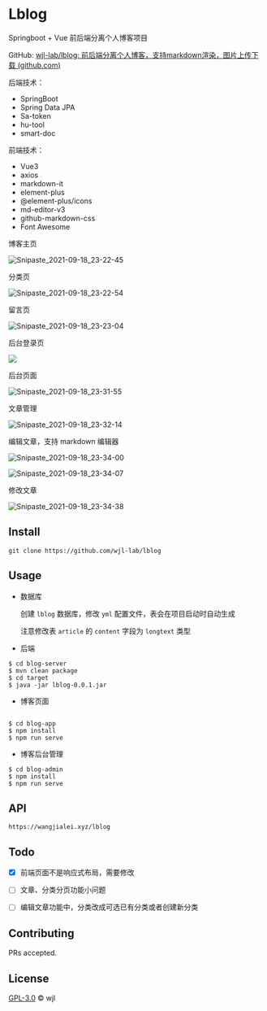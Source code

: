 # Lblog

Springboot + Vue 前后端分离个人博客项目

GitHub: [wjl-lab/lblog: 前后端分离个人博客，支持markdown渲染，图片上传下载 (github.com)](https://github.com/wjl-lab/lblog)

<!-- Gitee: [lblog: 前后端分离个人博客，支持markdown渲染，图片上传下载 (gitee.com)](https://gitee.com/wjl-lab/lblog) -->

后端技术：

- SpringBoot
- Spring Data JPA
- Sa-token
- hu-tool
- smart-doc

前端技术：

- Vue3
- axios
- markdown-it
- element-plus
- @element-plus/icons
- md-editor-v3
- github-markdown-css
- Font Awesome



博客主页

![Snipaste_2021-09-18_23-22-45](https://gitee.com/wjl-lab/mypic/raw/master/Snipaste_2021-09-18_23-22-45.png)

分类页

![Snipaste_2021-09-18_23-22-54](https://gitee.com/wjl-lab/mypic/raw/master/Snipaste_2021-09-18_23-22-54.png)

留言页

![Snipaste_2021-09-18_23-23-04](https://gitee.com/wjl-lab/mypic/raw/master/Snipaste_2021-09-18_23-23-04.png)

后台登录页

![](https://wangjialei.xyz/lblog/login.png)



后台页面

![Snipaste_2021-09-18_23-31-55](https://gitee.com/wjl-lab/mypic/raw/master/Snipaste_2021-09-18_23-31-55.png)

文章管理

![Snipaste_2021-09-18_23-32-14](https://gitee.com/wjl-lab/mypic/raw/master/Snipaste_2021-09-18_23-32-14.png)

编辑文章，支持 markdown 编辑器

![Snipaste_2021-09-18_23-34-00](https://gitee.com/wjl-lab/mypic/raw/master/Snipaste_2021-09-18_23-34-00.png)



![Snipaste_2021-09-18_23-34-07](https://gitee.com/wjl-lab/mypic/raw/master/Snipaste_2021-09-18_23-34-07.png)

修改文章

![Snipaste_2021-09-18_23-34-38](https://gitee.com/wjl-lab/mypic/raw/master/Snipaste_2021-09-18_23-34-38.png)



## Install

```shell
git clone https://github.com/wjl-lab/lblog
```



## Usage

- 数据库

  创建 `lblog` 数据库，修改 `yml` 配置文件，表会在项目启动时自动生成

  注意修改表 `article` 的 `content` 字段为 `longtext` 类型

- 后端

```shell
$ cd blog-server
$ mvn clean package
$ cd target
$ java -jar lblog-0.0.1.jar
```

- 博客页面

```shell

$ cd blog-app
$ npm install
$ npm run serve
```

- 博客后台管理

```shell
$ cd blog-admin
$ npm install
$ npm run serve
```



## API

```
https://wangjialei.xyz/lblog
```



## Todo

- [x] 前端页面不是响应式布局，需要修改

- [ ] 文章、分类分页功能小问题

- [ ] 编辑文章功能中，分类改成可选已有分类或者创建新分类



## Contributing

PRs accepted.



## License

[GPL-3.0](LICENSE) © wjl
